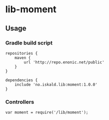 # lib-moment

## Usage

### Gradle build script

    repositories {
        maven {
            url 'http://repo.enonic.net/public'
        }
    }

    dependencies {
        include 'no.iskald.lib:moment:1.0.0'
    }

### Controllers
    var moment = require('/lib/moment');
